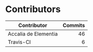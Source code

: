Contributors
============


| Contributor | Commits |
|---|---:|
| Accalia de Elementia | 46 |
| Travis-CI | 6 |